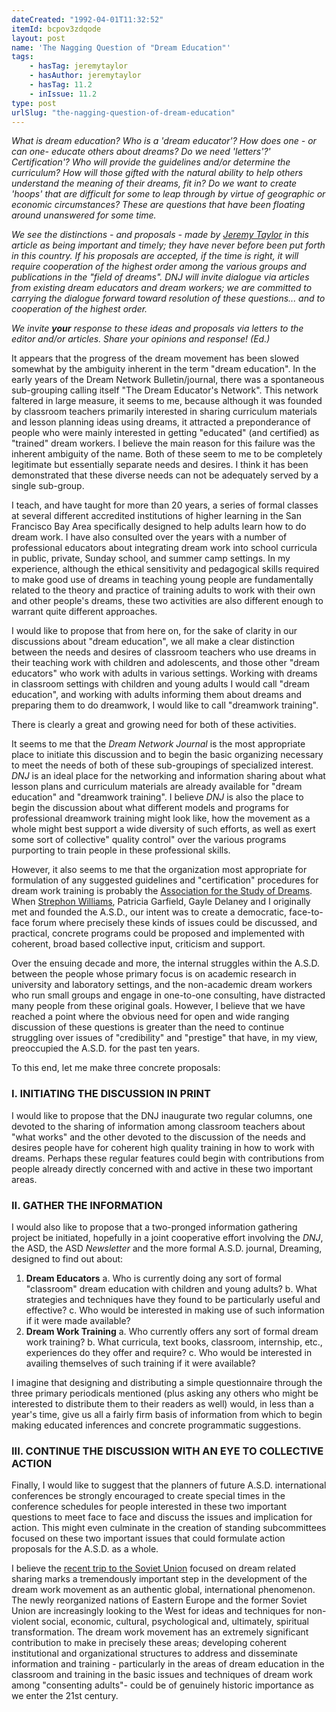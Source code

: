 ```yaml
---
dateCreated: "1992-04-01T11:32:52"
itemId: bcpov3zdqode
layout: post
name: 'The Nagging Question of "Dream Education"'
tags:
    - hasTag: jeremytaylor
    - hasAuthor: jeremytaylor
    - hasTag: 11.2
    - inIssue: 11.2
type: post
urlSlug: "the-nagging-question-of-dream-education"
---
```


_What is dream education? Who is a 'dream educator'? How does one - or can one- educate others about dreams? Do we need 'letters'?' Certification'? Who will provide the guidelines and/or determine the curriculum? How will those gifted with the natural ability to help others understand the meaning of their dreams, fit in? Do we want to create 'hoops' that are difficult for some to leap through by virtue of geographic or economic circumstances? These are questions that have been floating around unanswered for some time._

_We see the distinctions - and proposals - made by [Jeremy Taylor](../@jeremytaylor) in this article as being important and timely; they have never before been put forth in this country. If his proposals are accepted, if the time is right, it will require cooperation of the highest order among the various groups and publications in the "field of dreams". DNJ will invite dialogue via articles from existing dream educators and dream workers; we are committed to carrying the dialogue forward toward resolution of these questions... and to cooperation of the highest order._

_We invite **your** response to these ideas and proposals via letters to the editor and/or articles. Share your opinions and response! (Ed.)_

It appears that the progress of the dream movement has been slowed somewhat by the ambiguity inherent in the term "dream education". In the early years of the Dream Network Bulletin/journal, there was a spontaneous sub-grouping calling itself "The Dream Educator's Network". This network faltered in large measure, it seems to me, because although it was founded by classroom teachers primarily interested in sharing curriculum materials and lesson planning ideas using dreams, it attracted a preponderance of people who were mainly interested in getting "educated" (and certified) as "trained" dream workers. I believe the main reason for this failure was the inherent ambiguity of the name. Both of these seem to me to be completely legitimate but essentially separate needs and desires. I think it has been demonstrated that these diverse needs can not be adequately served by a single sub-group.

I teach, and have taught for more than 20 years, a series of formal classes at several different accredited institutions of higher learning in the San Francisco Bay Area specifically designed to help adults learn how to do dream work. I have also consulted over the years with a number of professional educators about integrating dream work into school curricula in public, private, Sunday school, and summer camp settings. In my experience, although the ethical sensitivity and pedagogical skills required to make good use of dreams in teaching young people are fundamentally related to the theory and practice of training adults to work with their own and other people's dreams, these two activities are also different enough to warrant quite different approaches.

I would like to propose that from here on, for the sake of clarity in our discussions about "dream education", we all make a clear distinction between the needs and desires of classroom teachers who use dreams in their teaching work with children and adolescents, and those other "dream educators" who work with adults in various settings. Working with dreams in classroom settings with children and young adults I would call "dream education", and working with adults informing them about dreams and preparing them to do dreamwork, I would like to call "dreamwork training".

There is clearly a great and growing need for both of these activities.

It seems to me that the _Dream Network Journal_ is the most appropriate place to initiate this discussion and to begin the basic organizing necessary to meet the needs of both of these sub-groupings of specialized interest. _DNJ_ is an ideal place for the networking and information sharing about what lesson plans and curriculum materials are already available for "dream education" and "dreamwork training". I believe _DNJ_ is also the place to begin the discussion about what different models and programs for professional dreamwork training might look like, how the movement as a whole might best support a wide diversity of such efforts, as well as exert some sort of collective" quality control" over the various programs purporting to train people in these professional skills.

However, it also seems to me that the organization most appropriate for formulation of any suggested guidelines and "certification" procedures for dream work training is probably the [Association for the Study of Dreams](https://www.asdreams.org/). When [Strephon Williams](../@strephon_kaplan_williams), Patricia Garfield, Gayle Delaney and I originally met and founded the A.S.D., our intent was to create a democratic, face-to-face forum where precisely these kinds of issues could be discussed, and practical, concrete programs could be proposed and implemented with coherent, broad based collective input, criticism and support.

Over the ensuing decade and more, the internal struggles within the A.S.D. between the people whose primary focus is on academic research in university and laboratory settings, and the non-academic dream workers who run small groups and engage in one-to-one consulting, have distracted many people from these original goals. However, I believe that we have reached a point where the obvious need for open and wide ranging discussion of these questions is greater than the need to continue struggling over issues of "credibility" and "prestige" that have, in my view, preoccupied the A.S.D. for the past ten years.

To this end, let me make three concrete proposals:

### I. INITIATING THE DISCUSSION IN PRINT

I would like to propose that the DNJ inaugurate two regular columns, one devoted to the sharing of information among classroom teachers about "what works" and the other devoted to the discussion of the needs and desires people have for coherent high quality training in how to work with dreams. Perhaps these regular features could begin with contributions from people already directly concerned with and active in these two important areas.

### II. GATHER THE INFORMATION

I would also like to propose that a two-pronged information gathering project be initiated, hopefully in a joint cooperative effort involving the _DNJ_, the ASD, the ASD _Newsletter_ and the more formal A.S.D. journal, Dreaming, designed to find out about:

1. **Dream Educators**
   a. Who is currently doing any sort of formal "classroom" dream education with children and young adults?
   b. What strategies and techniques have they found to be particularly useful and effective?
   c. Who would be interested in making use of such information if it were made available?
2. **Dream Work Training**
   a. Who currently offers any sort of formal dream work training?
   b. What curricula, text books, classroom, internship, etc., experiences do they offer and require?
   c. Who would be interested in availing themselves of such training if it were available?

I imagine that designing and distributing a simple questionnaire through the three primary periodicals mentioned (plus asking any others who might be interested to distribute them to their readers as well) would, in less than a year's time, give us all a fairly firm basis of information from which to begin making educated inferences and concrete programmatic suggestions.

### III. CONTINUE THE DISCUSSION WITH AN EYE TO COLLECTIVE ACTION

Finally, I would like to suggest that the planners of future A.S.D. international conferences be strongly encouraged to create special times in the conference schedules for people interested in these two important questions to meet face to face and discuss the issues and implication for action. This might even culminate in the creation of standing subcommittees focused on these two important issues that could formulate action proposals for the A.S.D. as a whole.

I believe the [recent trip to the Soviet Union](../bcpov6kbcoup/the-soviet-coup-dream-myth-and-reality) focused on dream related sharing marks a tremendously important step in the development of the dream work movement as an authentic global, international phenomenon. The newly reorganized nations of Eastern Europe and the former Soviet Union are increasingly looking to the West for ideas and techniques for non-violent social, economic, cultural, psychological and, ultimately, spiritual transformation. The dream work movement has an extremely significant contribution to make in precisely these areas; developing coherent institutional and organizational structures to address and disseminate information and training - particularly in the areas of dream education in the classroom and training in the basic issues and techniques of dream work among "consenting adults"- could be of genuinely historic importance as we enter the 21st century.

